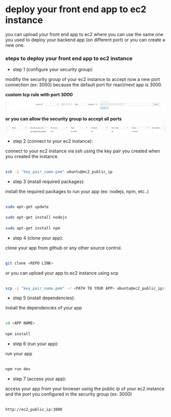 # deploy your front end app to ec2 instance 


you can upload your front end app to ec2 where you can use the same one you used to deploy your backend app (on different port) or you can create a new one.


### steps to deploy your front end app to ec2 instance


+ step 1 (configure your security group):

modifiy the security group of your ec2 instance to accept now a new port connection (ex: 3000) because  the default port for react/next app is 3000.

 **custom tcp rule with port 3000**

 ![](./assets/3000_port_sg.png)

**or you can allow the security group to accept all ports**

![](./assets/all_traficc_sg.png)


+ step 2 (connect to your ec2 instance):

connect to your ec2 instance via ssh using the key pair you created when you created the instance.

```bash

ssh -i "key_pair_name.pem" ubuntu@ec2_public_ip

```

+ step 3 (install required packages):

install the required packages to run your app (ex: nodejs, npm,  etc..)

```bash

sudo apt-get update

sudo apt-get install nodejs

sudo apt-get install npm

```

+ step 4 (clone your app):

clone your app from github or any other source control.

```bash

git clone <REPO LINK>

```

or you can upload your app to ec2 instance using scp

```bash

scp -i "key_pair_name.pem" -r <PATH TO YOUR APP> ubuntu@ec2_public_ip:~

```

+ step 5 (install dependencies):

install the dependencies of your app

```bash

cd <APP NAME>

npm install

```

+ step 6 (run your app):

run your app

```bash

npm run dev

```

+ step 7 (access your app):

access your app from your browser using the public ip of your ec2 instance and the port you configured in the security group (ex: 3000)

```bash

http://ec2_public_ip:3000

```




